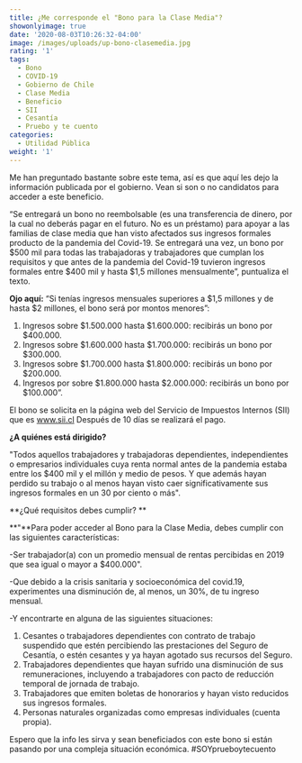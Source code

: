 ```yaml
---
title: ¿Me corresponde el "Bono para la Clase Media"?
showonlyimage: true
date: '2020-08-03T10:26:32-04:00'
image: /images/uploads/up-bono-clasemedia.jpg
rating: '1'
tags:
  - Bono
  - COVID-19
  - Gobierno de Chile
  - Clase Media
  - Beneficio
  - SII
  - Cesantía
  - Pruebo y te cuento
categories:
  - Utilidad Pública
weight: '1'
---
```

Me han preguntado bastante sobre este tema, así es que aquí les dejo la información publicada por el gobierno. Vean si son o no candidatos para acceder a este beneficio.

<!--more-->

“Se entregará un bono no reembolsable (es una transferencia de dinero, por la cual no deberás pagar en el futuro. No es un préstamo) para apoyar a las familias de clase media que han visto afectados sus ingresos formales producto de la pandemia del Covid-19. Se entregará una vez, un bono por $500 mil para todas las trabajadoras y trabajadores que cumplan los requisitos y que antes de la pandemia del Covid-19 tuvieron ingresos formales entre $400 mil y hasta $1,5 millones mensualmente”, puntualiza el texto. 

**Ojo aquí:** “Si tenías ingresos mensuales superiores a $1,5 millones y de hasta $2 millones, el bono será por montos menores”:

1. Ingresos sobre $1.500.000 hasta $1.600.000: recibirás un bono por $400.000.
2. Ingresos sobre $1.600.000 hasta $1.700.000: recibirás un bono por $300.000.
3. Ingresos sobre $1.700.000 hasta $1.800.000: recibirás un bono por $200.000.
4. Ingresos por sobre $1.800.000 hasta $2.000.000: recibirás un bono por $100.000”.

El bono se solicita en la página web del Servicio de Impuestos Internos (SII) que es www.sii.cl Después de 10 días se realizará el pago.

**¿A quiénes está dirigido?**

"Todos aquellos trabajadores y trabajadoras dependientes, independientes o empresarios individuales cuya renta normal antes de la pandemia estaba entre los $400 mil y el millón y medio de pesos.
 Y que además hayan perdido su trabajo o al menos hayan visto caer significativamente sus ingresos formales en un 30 por ciento o más". 

**¿Qué requisitos debes cumplir?
**

**"**Para poder acceder al Bono para la Clase Media, debes cumplir con las siguientes características:

\-Ser trabajador(a) con un promedio mensual de rentas percibidas en 2019 que sea igual o mayor a $400.000".

\-Que debido a la crisis sanitaria y socioeconómica del covid.19, experimentes una disminución de, al menos, un 30%, de tu ingreso mensual.

\-Y encontrarte en alguna de las siguientes situaciones: 

1. Cesantes o trabajadores dependientes con contrato de trabajo suspendido que estén percibiendo las prestaciones del Seguro de Cesantía, o estén cesantes y ya hayan agotado sus recursos del Seguro.
2. Trabajadores dependientes que hayan sufrido una disminución de sus remuneraciones, incluyendo a trabajadores con pacto de reducción temporal de jornada de trabajo.
3. Trabajadores que emiten boletas de honorarios y hayan visto reducidos sus ingresos formales.
4. Personas naturales organizadas como empresas individuales (cuenta propia). 

Espero que la info les sirva y sean beneficiados con este bono si están pasando por una compleja situación económica. #SOYprueboytecuento
